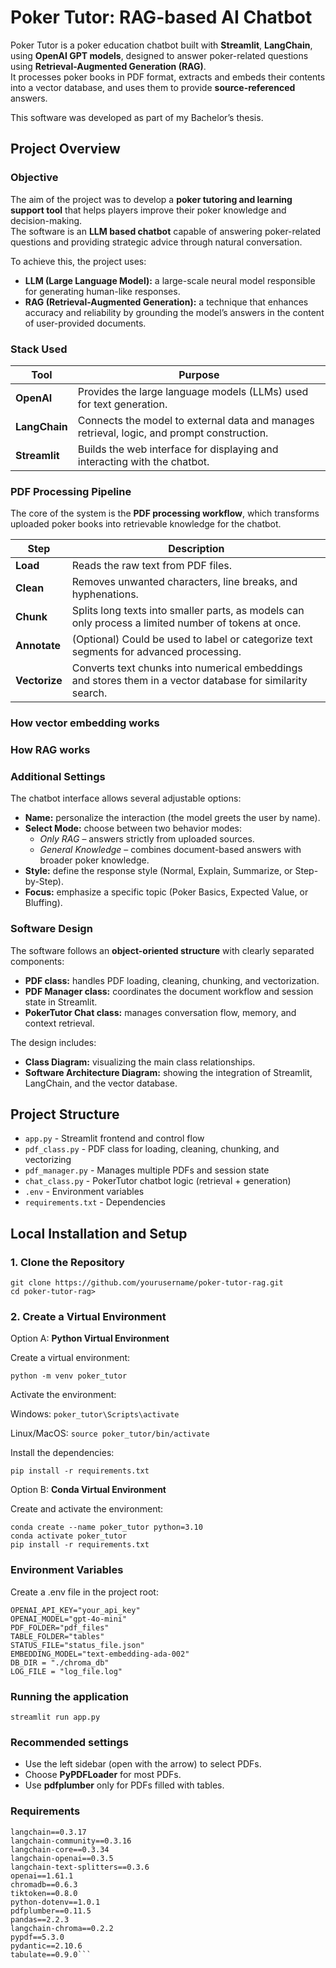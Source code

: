 # Poker Tutor: RAG-based AI Chatbot

Poker Tutor is a poker education chatbot built with **Streamlit**, **LangChain**, using **OpenAI GPT models**, designed to answer poker-related questions using **Retrieval-Augmented Generation (RAG)**.  
It processes poker books in PDF format, extracts and embeds their contents into a vector database, and uses them to provide **source-referenced** answers.

This software was developed as part of my Bachelor’s thesis.


## Project Overview

### Objective
The aim of the project was to develop a **poker tutoring and learning support tool** that helps players improve their poker knowledge and decision-making.  
The software is an **LLM based chatbot** capable of answering poker-related questions and providing strategic advice through natural conversation.

To achieve this, the project uses:
- **LLM (Large Language Model):** a large-scale neural model responsible for generating human-like responses.  
- **RAG (Retrieval-Augmented Generation):** a technique that enhances accuracy and reliability by grounding the model’s answers in the content of user-provided documents.


### Stack Used
| Tool | Purpose |
|------|----------|
| **OpenAI** | Provides the large language models (LLMs) used for text generation. |
| **LangChain** | Connects the model to external data and manages retrieval, logic, and prompt construction. |
| **Streamlit** | Builds the web interface for displaying and interacting with the chatbot. |


### PDF Processing Pipeline
The core of the system is the **PDF processing workflow**, which transforms uploaded poker books into retrievable knowledge for the chatbot.

| Step | Description |
|------|--------------|
| **Load** | Reads the raw text from PDF files. |
| **Clean** | Removes unwanted characters, line breaks, and hyphenations. |
| **Chunk** | Splits long texts into smaller parts, as models can only process a limited number of tokens at once. |
| **Annotate** | (Optional) Could be used to label or categorize text segments for advanced processing. |
| **Vectorize** | Converts text chunks into numerical embeddings and stores them in a vector database for similarity search. |


### How vector embedding works


### How RAG works


### Additional Settings
The chatbot interface allows several adjustable options:
- **Name:** personalize the interaction (the model greets the user by name).  
- **Select Mode:** choose between two behavior modes:  
  - *Only RAG* – answers strictly from uploaded sources.  
  - *General Knowledge* – combines document-based answers with broader poker knowledge.  
- **Style:** define the response style (Normal, Explain, Summarize, or Step-by-Step).  
- **Focus:** emphasize a specific topic (Poker Basics, Expected Value, or Bluffing).


### Software Design
The software follows an **object-oriented structure** with clearly separated components:
- **PDF class:** handles PDF loading, cleaning, chunking, and vectorization.  
- **PDF Manager class:** coordinates the document workflow and session state in Streamlit.  
- **PokerTutor Chat class:** manages conversation flow, memory, and context retrieval.

The design includes:
- **Class Diagram:** visualizing the main class relationships.  
- **Software Architecture Diagram:** showing the integration of Streamlit, LangChain, and the vector database.


## Project Structure


- `app.py` - Streamlit frontend and control flow
- `pdf_class.py` - PDF class for loading, cleaning, chunking, and vectorizing
- `pdf_manager.py` - Manages multiple PDFs and session state
- `chat_class.py` - PokerTutor chatbot logic (retrieval + generation)
- `.env` - Environment variables
- `requirements.txt` - Dependencies

## Local Installation and Setup

### 1. Clone the Repository
```
git clone https://github.com/yourusername/poker-tutor-rag.git 
cd poker-tutor-rag>
```

### 2. Create a Virtual Environment
Option A: **Python Virtual Environment**

Create a virtual environment:

`python -m venv poker_tutor`

Activate the environment:

Windows: `poker_tutor\Scripts\activate`

Linux/MacOS: `source poker_tutor/bin/activate`

Install the dependencies:

`pip install -r requirements.txt`

Option B: **Conda Virtual Environment**

Create and activate the environment:

```
conda create --name poker_tutor python=3.10
conda activate poker_tutor
pip install -r requirements.txt
```

### Environment Variables
Create a .env file in the project root:

```
OPENAI_API_KEY="your_api_key"
OPENAI_MODEL="gpt-4o-mini"
PDF_FOLDER="pdf_files"
TABLE_FOLDER="tables"
STATUS_FILE="status_file.json"
EMBEDDING_MODEL="text-embedding-ada-002"
DB_DIR = "./chroma_db"
LOG_FILE = "log_file.log"
```

### Running the application
`streamlit run app.py`

### Recommended settings
- Use the left sidebar (open with the arrow) to select PDFs.
- Choose **PyPDFLoader** for most PDFs.  
- Use **pdfplumber** only for PDFs filled with tables.

### Requirements

```streamlit==1.42.0
langchain==0.3.17
langchain-community==0.3.16
langchain-core==0.3.34
langchain-openai==0.3.5
langchain-text-splitters==0.3.6
openai==1.61.1
chromadb==0.6.3
tiktoken==0.8.0
python-dotenv==1.0.1
pdfplumber==0.11.5
pandas==2.2.3
langchain-chroma==0.2.2
pypdf==5.3.0
pydantic==2.10.6
tabulate==0.9.0```
